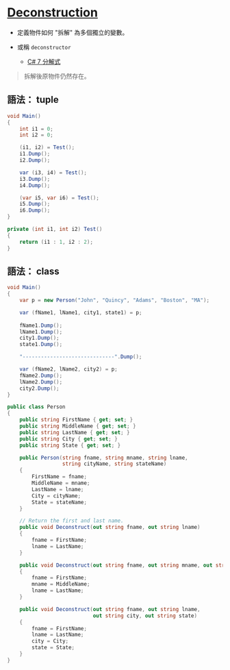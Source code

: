 # [Deconstruction](https://docs.microsoft.com/zh-tw/archive/blogs/msdntaiwan/c7-new-features#desconstruction-)

- 定義物件如何 "拆解" 為多個獨立的變數。
- 或稱 `deconstructor`

    - [C# 7 分解式](https://www.huanlintalk.com/2017/04/c-7-deconstruction-syntax.html)

> 拆解後原物件仍然存在。

## 語法： tuple

```csharp
void Main()
{
    int i1 = 0;
    int i2 = 0;

    (i1, i2) = Test();
    i1.Dump();
    i2.Dump();

    var (i3, i4) = Test();
    i3.Dump();
    i4.Dump();

    (var i5, var i6) = Test();
    i5.Dump();
    i6.Dump();
}

private (int i1, int i2) Test()
{
    return (i1 : 1, i2 : 2);
}

```


## 語法： class

```csharp
void Main()
{
    var p = new Person("John", "Quincy", "Adams", "Boston", "MA");

    var (fName1, lName1, city1, state1) = p;
    
    fName1.Dump();
    lName1.Dump();
    city1.Dump();
    state1.Dump();

    "------------------------------".Dump();

    var (fName2, lName2, city2) = p;
    fName2.Dump();
    lName2.Dump();
    city2.Dump();
}

public class Person
{
    public string FirstName { get; set; }
    public string MiddleName { get; set; }
    public string LastName { get; set; }
    public string City { get; set; }
    public string State { get; set; }

    public Person(string fname, string mname, string lname,
                  string cityName, string stateName)
    {
        FirstName = fname;
        MiddleName = mname;
        LastName = lname;
        City = cityName;
        State = stateName;
    }

    // Return the first and last name.
    public void Deconstruct(out string fname, out string lname)
    {
        fname = FirstName;
        lname = LastName;
    }

    public void Deconstruct(out string fname, out string mname, out string lname)
    {
        fname = FirstName;
        mname = MiddleName;
        lname = LastName;
    }

    public void Deconstruct(out string fname, out string lname,
                            out string city, out string state)
    {
        fname = FirstName;
        lname = LastName;
        city = City;
        state = State;
    }
}
```